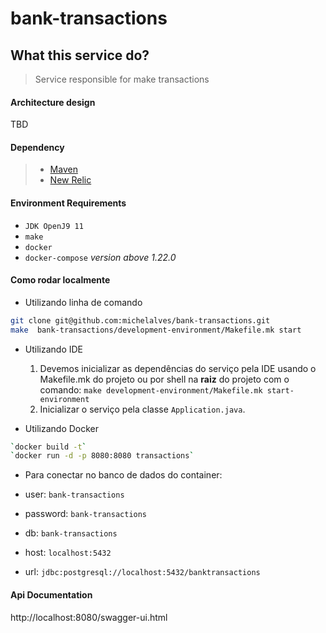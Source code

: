 # bank-transactions

## What this service do?

> Service responsible for make transactions

#### Architecture design

TBD

#### Dependency

> - [Maven](https://maven.apache.org/)
> - [New Relic](https://newrelic.com/)

#### Environment Requirements

- `JDK OpenJ9 11`
- `make`
- `docker`
- `docker-compose` *version above 1.22.0*

#### Como rodar localmente

- Utilizando linha de comando

```sh
git clone git@github.com:michelalves/bank-transactions.git
make  bank-transactions/development-environment/Makefile.mk start
```

- Utilizando IDE
    1. Devemos inicializar as dependências do serviço pela IDE usando o Makefile.mk do projeto ou por shell na **raiz**
       do projeto com o comando: `make development-environment/Makefile.mk start-environment`
    3. Inicializar o serviço pela classe `Application.java`.


- Utilizando Docker

```sh
`docker build -t`
`docker run -d -p 8080:8080 transactions`
```

- Para conectar no banco de dados do container:

- user: `bank-transactions`
- password: `bank-transactions`
- db: `bank-transactions`
- host: `localhost:5432`
- url: `jdbc:postgresql://localhost:5432/banktransactions`

#### Api Documentation

http://localhost:8080/swagger-ui.html
